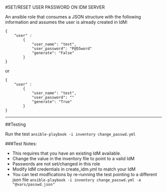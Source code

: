 #SET/RESET USER PASSWORD ON IDM SERVER

An ansible role that consumes a JSON structure with the following information and assumes the user is already created in IdM:
```
{
    "user" :
        {
            "user_name": "test",
            "user_password": "P@55word"
            "generate": "False"
        }
}

```
or

```
{
    "user" :
        {
            "user_name": "test",
            "user_password": ""
            "generate": "True"
        }
}

```

---
##Testing

Run the test ```ansible-playbook -i inventory change_passwd.yml```

###Test Notes:

* This requires that you have an existing IdM available.
* Change the value in the inventory file to point to a valid IdM
* Passwords are not set/changed in this role
* Modify IdM credentials in create_idm.yml to match your IdM
* You can test modfications by re-running the test pointing to a different json file ```ansible-playbook -i inventory change_passwd.yml -e "@vars/passwd.json"```
